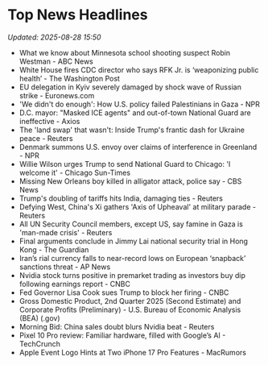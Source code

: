 # Top News Headlines

_Updated: 2025-08-28 15:50_

- What we know about Minnesota school shooting suspect Robin Westman - ABC News
- White House fires CDC director who says RFK Jr. is ‘weaponizing public health’ - The Washington Post
- EU delegation in Kyiv severely damaged by shock wave of Russian strike - Euronews.com
- 'We didn't do enough': How U.S. policy failed Palestinians in Gaza - NPR
- D.C. mayor: "Masked ICE agents" and out-of-town National Guard are ineffective - Axios
- The 'land swap' that wasn't: Inside Trump's frantic dash for Ukraine peace - Reuters
- Denmark summons U.S. envoy over claims of interference in Greenland - NPR
- Willie Wilson urges Trump to send National Guard to Chicago: 'I welcome it' - Chicago Sun-Times
- Missing New Orleans boy killed in alligator attack, police say - CBS News
- Trump's doubling of tariffs hits India, damaging ties - Reuters
- Defying West, China's Xi gathers 'Axis of Upheaval' at military parade - Reuters
- All UN Security Council members, except US, say famine in Gaza is 'man-made crisis' - Reuters
- Final arguments conclude in Jimmy Lai national security trial in Hong Kong - The Guardian
- Iran’s rial currency falls to near-record lows on European ‘snapback’ sanctions threat - AP News
- Nvidia stock turns positive in premarket trading as investors buy dip following earnings report - CNBC
- Fed Governor Lisa Cook sues Trump to block her firing - CNBC
- Gross Domestic Product, 2nd Quarter 2025 (Second Estimate) and Corporate Profits (Preliminary) - U.S. Bureau of Economic Analysis (BEA) (.gov)
- Morning Bid: China sales doubt blurs Nvidia beat - Reuters
- Pixel 10 Pro review: Familiar hardware, filled with Google’s AI - TechCrunch
- Apple Event Logo Hints at Two iPhone 17 Pro Features - MacRumors